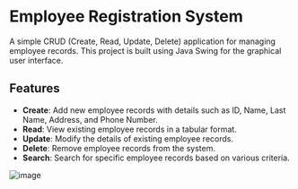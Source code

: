 # Employee Registration System

A simple CRUD (Create, Read, Update, Delete) application for managing employee records. This project is built using Java Swing for the graphical user interface.

## Features

- **Create**: Add new employee records with details such as ID, Name, Last Name, Address, and Phone Number.
- **Read**: View existing employee records in a tabular format.
- **Update**: Modify the details of existing employee records.
- **Delete**: Remove employee records from the system.
- **Search**: Search for specific employee records based on various criteria.

![image](https://github.com/user-attachments/assets/73344da3-bb04-4bba-975e-0b35cf2e28e5)

